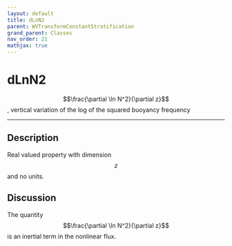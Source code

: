 ```yaml
---
layout: default
title: dLnN2
parent: WVTransformConstantStratification
grand_parent: Classes
nav_order: 21
mathjax: true
---
```


#  dLnN2

$$\frac{\partial \ln N^2}{\partial z}$$, vertical variation of the log of the squared buoyancy frequency


---

## Description
Real valued property with dimension $$z$$ and no units.

## Discussion

The quantity $$\frac{\partial \ln N^2}{\partial z}$$ is an inertial term in the nonlinear flux.

